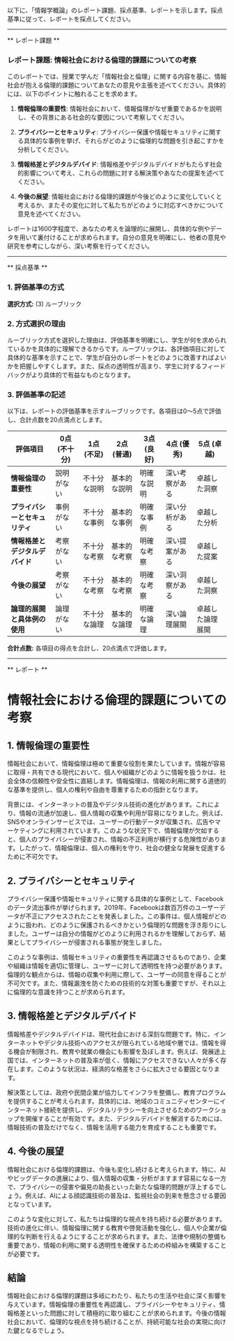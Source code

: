 以下に、「情報学概論」のレポート課題、採点基準、レポートを示します。採点基準に従って、レポートを採点してください。

---------------------------------------
** レポート課題 **

### レポート課題: 情報社会における倫理的課題についての考察

このレポートでは、授業で学んだ「情報社会と倫理」に関する内容を基に、情報社会が抱える倫理的課題についてあなたの意見や主張を述べてください。具体的には、以下のポイントに触れることを求めます。

1. **情報倫理の重要性**: 情報社会において、情報倫理がなぜ重要であるかを説明し、その背景にある社会的な要因について考察してください。

2. **プライバシーとセキュリティ**: プライバシー保護や情報セキュリティに関する具体的な事例を挙げ、それらがどのように倫理的な問題を引き起こすかを分析してください。

3. **情報格差とデジタルデバイド**: 情報格差やデジタルデバイドがもたらす社会的影響について考え、これらの問題に対する解決策やあなたの提案を述べてください。

4. **今後の展望**: 情報社会における倫理的課題が今後どのように変化していくと考えるか、またその変化に対して私たちがどのように対応すべきかについて意見を述べてください。

レポートは1600字程度で、あなたの考えを論理的に展開し、具体的な例やデータを用いて裏付けることが求められます。自分の意見を明確にし、他者の意見や研究を参考にしながら、深い考察を行ってください。

---------------------------------------
** 採点基準 **

### 1. 評価基準の方式
**選択方式:** (3) ルーブリック

### 2. 方式選択の理由
ルーブリック方式を選択した理由は、評価基準を明確にし、学生が何を求められているかを具体的に理解できるからです。ルーブリックは、各評価項目に対して具体的な基準を示すことで、学生が自分のレポートをどのように改善すればよいかを把握しやすくします。また、採点の透明性が高まり、学生に対するフィードバックがより具体的で有益なものとなります。

### 3. 評価基準の記述
以下は、レポートの評価基準を示すルーブリックです。各項目は0〜5点で評価し、合計点数を20点満点とします。

| 評価項目                     | 0点 (不十分) | 1点 (不足) | 2点 (普通) | 3点 (良好) | 4点 (優秀) | 5点 (卓越) |
|------------------------------|---------------|-------------|-------------|-------------|-------------|-------------|
| **情報倫理の重要性**        | 説明がない    | 不十分な説明 | 基本的な説明 | 明確な説明   | 深い考察がある | 卓越した洞察 |
| **プライバシーとセキュリティ** | 事例がない    | 不十分な事例 | 基本的な事例 | 明確な事例   | 深い分析がある | 卓越した分析 |
| **情報格差とデジタルデバイド** | 考察がない    | 不十分な考察 | 基本的な考察 | 明確な考察   | 深い提案がある | 卓越した提案 |
| **今後の展望**               | 考察がない    | 不十分な考察 | 基本的な考察 | 明確な考察   | 深い洞察がある | 卓越した洞察 |
| **論理的展開と具体例の使用** | 論理がない    | 不十分な論理 | 基本的な論理 | 明確な論理   | 深い論理展開 | 卓越した論理展開 |

**合計点数:** 各項目の得点を合計し、20点満点で評価します。

---------------------------------------
** レポート **
# 情報社会における倫理的課題についての考察

## 1. 情報倫理の重要性

情報社会において、情報倫理は極めて重要な役割を果たしています。情報が容易に取得・共有できる現代において、個人や組織がどのように情報を扱うかは、社会全体の信頼性や安全性に直結します。情報倫理は、情報の利用に関する道徳的な基準を提供し、個人の権利や自由を尊重するための指針となります。

背景には、インターネットの普及やデジタル技術の進化があります。これにより、情報の流通が加速し、個人情報の収集や利用が容易になりました。例えば、SNSやオンラインサービスでは、ユーザーの行動データが収集され、広告やマーケティングに利用されています。このような状況下で、情報倫理が欠如すると、個人のプライバシーが侵害され、情報の不正利用が横行する危険性があります。したがって、情報倫理は、個人の権利を守り、社会の健全な発展を促進するために不可欠です。

## 2. プライバシーとセキュリティ

プライバシー保護や情報セキュリティに関する具体的な事例として、Facebookのデータ流出事件が挙げられます。2019年、Facebookは数百万件のユーザーデータが不正にアクセスされたことを発表しました。この事件は、個人情報がどのように扱われ、どのように保護されるべきかという倫理的な問題を浮き彫りにしました。ユーザーは自分の情報がどのように利用されるかを理解しておらず、結果としてプライバシーが侵害される事態が発生しました。

このような事例は、情報セキュリティの重要性を再認識させるものであり、企業や組織は情報を適切に管理し、ユーザーに対して透明性を持つ必要があります。倫理的な観点からは、情報の収集や利用に際して、ユーザーの同意を得ることが不可欠です。また、情報漏洩を防ぐための技術的な対策も重要ですが、それ以上に倫理的な意識を持つことが求められます。

## 3. 情報格差とデジタルデバイド

情報格差やデジタルデバイドは、現代社会における深刻な問題です。特に、インターネットやデジタル技術へのアクセスが限られている地域や層では、情報を得る機会が制限され、教育や就業の機会にも影響を及ぼします。例えば、発展途上国では、インターネットの普及率が低く、情報にアクセスできない人々が多く存在します。このような状況は、経済的な格差をさらに拡大させる要因となります。

解決策としては、政府や民間企業が協力してインフラを整備し、教育プログラムを提供することが考えられます。具体的には、地域のコミュニティセンターにインターネット接続を提供し、デジタルリテラシーを向上させるためのワークショップを開催することが有効です。また、デジタルデバイドを解消するためには、情報技術の普及だけでなく、情報を活用する能力を育成することも重要です。

## 4. 今後の展望

情報社会における倫理的課題は、今後も変化し続けると考えられます。特に、AIやビッグデータの進展により、個人情報の収集・分析がますます容易になる一方で、プライバシーの侵害や偏見の助長といった新たな倫理的問題が浮上するでしょう。例えば、AIによる顔認識技術の普及は、監視社会の到来を懸念させる要因となっています。

このような変化に対して、私たちは倫理的な視点を持ち続ける必要があります。技術の進化に伴い、情報倫理に関する教育や啓発活動を強化し、個人や企業が倫理的な判断を行えるようにすることが求められます。また、法律や規制の整備も重要であり、情報の利用に関する透明性を確保するための枠組みを構築することが必要です。

## 結論

情報社会における倫理的課題は多岐にわたり、私たちの生活や社会に深く影響を与えています。情報倫理の重要性を再認識し、プライバシーやセキュリティ、情報格差といった問題に対して積極的に取り組むことが求められます。今後の情報社会において、倫理的な視点を持ち続けることが、持続可能な社会の実現に向けた鍵となるでしょう。

